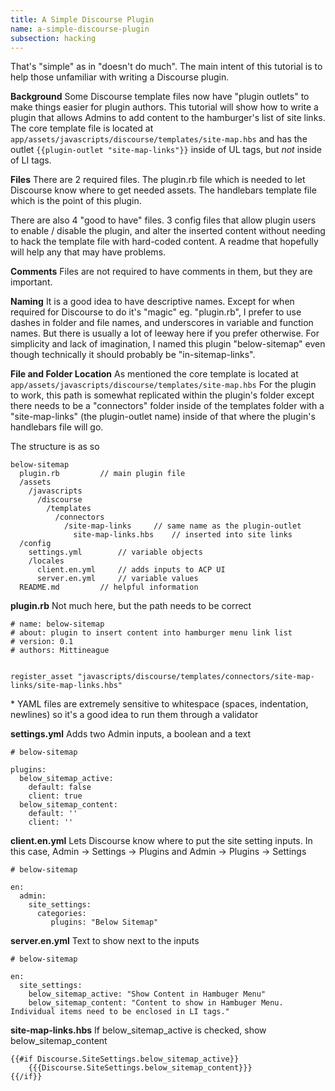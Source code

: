 ```yaml
---
title: A Simple Discourse Plugin
name: a-simple-discourse-plugin
subsection: hacking
---
```


That's "simple" as in "doesn't do much".
The main intent of this tutorial is to help those unfamiliar with writing a Discourse plugin.

**Background**
Some Discourse template files now have "plugin outlets" to make things easier for plugin authors.
This tutorial will show how to write a plugin that allows Admins to add content to the hamburger's list of site links.
The core template file is located at
`app/assets/javascripts/discourse/templates/site-map.hbs`
and has the outlet
`{{plugin-outlet "site-map-links"}}`
inside of UL tags, but _not_ inside of LI tags.

**Files**
There are 2 required files.
The plugin.rb file which is needed to let Discourse know where to get needed assets.
The handlebars template file which is the point of this plugin.

There are also 4 "good to have" files.
3 config files that allow plugin users to enable / disable the plugin, and alter the inserted content without needing to hack the template file with hard-coded content.
A readme that hopefully will help any that may have problems.

**Comments**
Files are not required to have comments in them, but they are important.

**Naming**
It is a good idea to have descriptive names. Except for when required for Discourse to do it's "magic" eg. "plugin.rb", I prefer to use dashes in folder and file names, and underscores in variable and function names.
But there is usually a lot of leeway here if you prefer otherwise.
For simplicity and lack of imagination, I named this plugin "below-sitemap" even though technically it should probably be "in-sitemap-links".

**File and Folder Location**
As mentioned the core template is located at
`app/assets/javascripts/discourse/templates/site-map.hbs`
For the plugin to work, this path is somewhat replicated within the plugin's folder except there needs to be a "connectors" folder inside of the templates folder with a "site-map-links" (the plugin-outlet name) inside of that where the plugin's handlebars file will go.

The structure is as so

    below-sitemap
      plugin.rb			// main plugin file
      /assets
        /javascripts
          /discourse
            /templates
              /connectors
                /site-map-links 	// same name as the plugin-outlet
                  site-map-links.hbs	// inserted into site links
      /config
        settings.yml		// variable objects
        /locales
          client.en.yml		// adds inputs to ACP UI
          server.en.yml		// variable values
      README.md			// helpful information

**plugin.rb**
Not much here, but the path needs to be correct
```
# name: below-sitemap
# about: plugin to insert content into hamburger menu link list
# version: 0.1
# authors: Mittineague


register_asset "javascripts/discourse/templates/connectors/site-map-links/site-map-links.hbs"
```

\* YAML files are extremely sensitive to whitespace (spaces, indentation, newlines) so it's a good idea to run them through a validator

**settings.yml**
Adds two Admin inputs, a boolean and a text
```
# below-sitemap

plugins:
  below_sitemap_active:
    default: false
    client: true
  below_sitemap_content:
    default: ''
    client: ''
```

**client.en.yml**
Lets Discourse know where to put the site setting inputs.
In this case, Admin -> Settings -> Plugins and Admin -> Plugins -> Settings
```
# below-sitemap

en:
  admin:
    site_settings:
      categories:
         plugins: "Below Sitemap"
```

**server.en.yml**
Text to show next to the inputs
```
# below-sitemap

en:
  site_settings:
    below_sitemap_active: "Show Content in Hambuger Menu"
    below_sitemap_content: "Content to show in Hambuger Menu. Individual items need to be enclosed in LI tags."
```

**site-map-links.hbs**
If below_sitemap_active is checked, show below_sitemap_content
```
{{#if Discourse.SiteSettings.below_sitemap_active}}
	{{{Discourse.SiteSettings.below_sitemap_content}}}
{{/if}}
```
